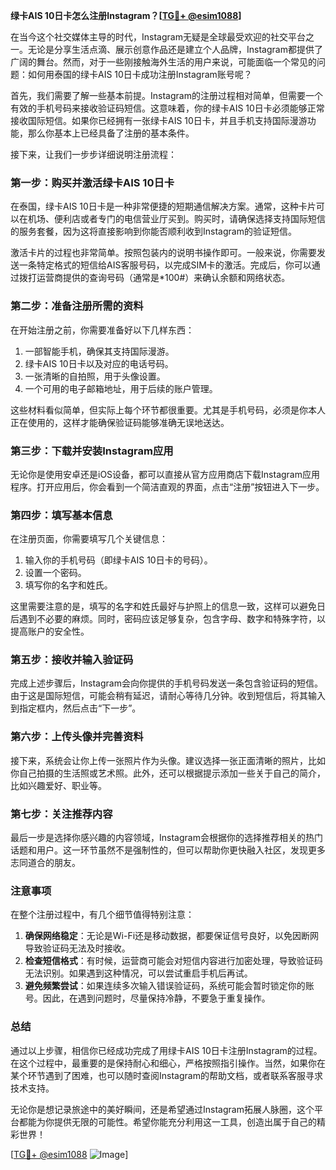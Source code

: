 **绿卡AIS 10日卡怎么注册Instagram？[[TG💪+ @esim1088](https://t.me/s/esim1088)]**

在当今这个社交媒体主导的时代，Instagram无疑是全球最受欢迎的社交平台之一。无论是分享生活点滴、展示创意作品还是建立个人品牌，Instagram都提供了广阔的舞台。然而，对于一些刚接触海外生活的用户来说，可能面临一个常见的问题：如何用泰国的绿卡AIS 10日卡成功注册Instagram账号呢？

首先，我们需要了解一些基本前提。Instagram的注册过程相对简单，但需要一个有效的手机号码来接收验证码短信。这意味着，你的绿卡AIS 10日卡必须能够正常接收国际短信。如果你已经拥有一张绿卡AIS 10日卡，并且手机支持国际漫游功能，那么你基本上已经具备了注册的基本条件。

接下来，让我们一步步详细说明注册流程：

### **第一步：购买并激活绿卡AIS 10日卡**

在泰国，绿卡AIS 10日卡是一种非常便捷的短期通信解决方案。通常，这种卡片可以在机场、便利店或者专门的电信营业厅买到。购买时，请确保选择支持国际短信的服务套餐，因为这将直接影响到你能否顺利收到Instagram的验证短信。

激活卡片的过程也非常简单。按照包装内的说明书操作即可。一般来说，你需要发送一条特定格式的短信给AIS客服号码，以完成SIM卡的激活。完成后，你可以通过拨打运营商提供的查询号码（通常是*100#）来确认余额和网络状态。

### **第二步：准备注册所需的资料**

在开始注册之前，你需要准备好以下几样东西：
1. 一部智能手机，确保其支持国际漫游。
2. 绿卡AIS 10日卡以及对应的电话号码。
3. 一张清晰的自拍照，用于头像设置。
4. 一个可用的电子邮箱地址，用于后续的账户管理。

这些材料看似简单，但实际上每个环节都很重要。尤其是手机号码，必须是你本人正在使用的，这样才能确保验证码能够准确无误地送达。

### **第三步：下载并安装Instagram应用**

无论你是使用安卓还是iOS设备，都可以直接从官方应用商店下载Instagram应用程序。打开应用后，你会看到一个简洁直观的界面，点击“注册”按钮进入下一步。

### **第四步：填写基本信息**

在注册页面，你需要填写几个关键信息：
1. 输入你的手机号码（即绿卡AIS 10日卡的号码）。
2. 设置一个密码。
3. 填写你的名字和姓氏。

这里需要注意的是，填写的名字和姓氏最好与护照上的信息一致，这样可以避免日后遇到不必要的麻烦。同时，密码应该足够复杂，包含字母、数字和特殊字符，以提高账户的安全性。

### **第五步：接收并输入验证码**

完成上述步骤后，Instagram会向你提供的手机号码发送一条包含验证码的短信。由于这是国际短信，可能会稍有延迟，请耐心等待几分钟。收到短信后，将其输入到指定框内，然后点击“下一步”。

### **第六步：上传头像并完善资料**

接下来，系统会让你上传一张照片作为头像。建议选择一张正面清晰的照片，比如你自己拍摄的生活照或艺术照。此外，还可以根据提示添加一些关于自己的简介，比如兴趣爱好、职业等。

### **第七步：关注推荐内容**

最后一步是选择你感兴趣的内容领域，Instagram会根据你的选择推荐相关的热门话题和用户。这一环节虽然不是强制性的，但可以帮助你更快融入社区，发现更多志同道合的朋友。

### **注意事项**

在整个注册过程中，有几个细节值得特别注意：
1. **确保网络稳定**：无论是Wi-Fi还是移动数据，都要保证信号良好，以免因断网导致验证码无法及时接收。
2. **检查短信格式**：有时候，运营商可能会对短信内容进行加密处理，导致验证码无法识别。如果遇到这种情况，可以尝试重启手机后再试。
3. **避免频繁尝试**：如果连续多次输入错误验证码，系统可能会暂时锁定你的账号。因此，在遇到问题时，尽量保持冷静，不要急于重复操作。

### **总结**

通过以上步骤，相信你已经成功完成了用绿卡AIS 10日卡注册Instagram的过程。在这个过程中，最重要的是保持耐心和细心，严格按照指引操作。当然，如果你在某个环节遇到了困难，也可以随时查阅Instagram的帮助文档，或者联系客服寻求技术支持。

无论你是想记录旅途中的美好瞬间，还是希望通过Instagram拓展人脉圈，这个平台都能为你提供无限的可能性。希望你能充分利用这一工具，创造出属于自己的精彩世界！

[[TG💪+ @esim1088](https://t.me/s/esim1088) ![Image](https://i.postimg.cc/4NQfJmqS/Snipaste-2025-05-13-00-14-12.png)]